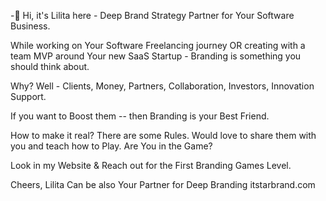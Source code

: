 -👋 Hi, it's Lilita here - Deep Brand Strategy Partner for Your Software Business. 

While working on Your Software Freelancing journey OR creating with a team MVP around Your new SaaS Startup - 
Branding is something you should think about. 

Why? Well - Clients, Money, Partners, Collaboration, Investors, Innovation Support.

If you want to Boost them -- then Branding is your Best Friend.

How to make it real? There are some Rules. Would love to share them with you and teach how to Play. 
Are You in the Game? 

Look in my Website & Reach out for the First Branding Games Level. 

Cheers, Lilita
Can be also Your Partner for Deep Branding
itstarbrand.com
